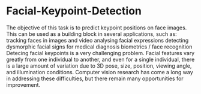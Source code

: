 # Facial-Keypoint-Detection
The objective of this task is to predict keypoint positions on face images. This can be used as a building block in several applications, such as:  tracking faces in images and video analysing facial expressions detecting dysmorphic facial signs for medical diagnosis biometrics / face recognition Detecing facial keypoints is a very challenging problem.  Facial features vary greatly from one individual to another, and even for a single individual, there is a large amount of variation due to 3D pose, size, position, viewing angle, and illumination conditions. Computer vision research has come a long way in addressing these difficulties, but there remain many opportunities for improvement.
